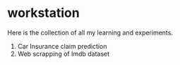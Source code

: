 # workstation
Here is the collection of all my learning and experiments.  

1. Car Insurance claim prediction
2. Web scrapping of Imdb dataset
